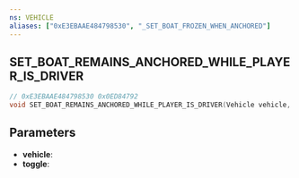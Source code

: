 ```yaml
---
ns: VEHICLE
aliases: ["0xE3EBAAE484798530", "_SET_BOAT_FROZEN_WHEN_ANCHORED"]
---
```

## SET_BOAT_REMAINS_ANCHORED_WHILE_PLAYER_IS_DRIVER

```c
// 0xE3EBAAE484798530 0x0ED84792
void SET_BOAT_REMAINS_ANCHORED_WHILE_PLAYER_IS_DRIVER(Vehicle vehicle, BOOL toggle);
```


## Parameters
* **vehicle**: 
* **toggle**: 

